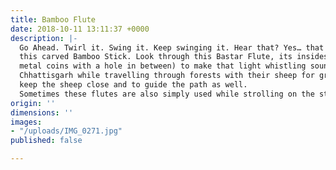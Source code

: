 ```yaml
---
title: Bamboo Flute
date: 2018-10-11 13:11:37 +0000
description: |-
  Go Ahead. Twirl it. Swing it. Keep swinging it. Hear that? Yes… that light whistling sound is coming from
  this carved Bamboo Stick. Look through this Bastar Flute, its insides have been made methodically (using
  metal coins with a hole in between) to make that light whistling sound. For the tribals of Bastar,
  Chhattisgarh while travelling through forests with their sheep for grazing. This is an age old technique to
  keep the sheep close and to guide the path as well.
  Sometimes these flutes are also simply used while strolling on the streets or in traditional dancing.
origin: ''
dimensions: ''
images:
- "/uploads/IMG_0271.jpg"
published: false

---
```

